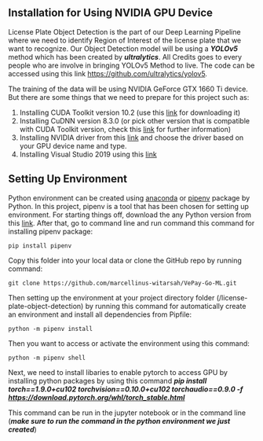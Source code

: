 ## Installation for Using NVIDIA GPU Device
License Plate Object Detection is the part of our Deep Learning Pipeline where we need to identify Region of Interest of the license plate that we want to recognize. Our Object Detection model will be using a ***YOLOv5*** method which has been created by ***ultralytics***. All Credits goes to every people who are involve in bringing YOLOv5 Method to live. The code can be accessed using this link https://github.com/ultralytics/yolov5.

The training of the data will be using NVIDIA GeForce GTX 1660 Ti device. But there are some things that we need to prepare for this project such as:
1. Installing CUDA Toolkit version 10.2 (use this [link](https://developer.nvidia.com/cuda-10.2-download-archive) for downloading it)
2. Installing CuDNN version 8.3.0 (or pick other version that is compatible with CUDA Toolkit version, check this [link](https://developer.nvidia.com/rdp/cudnn-archive) for further information)
3. Installing NVIDIA driver from this [link](https://www.nvidia.com/download/index.aspx) and choose the driver based on your GPU device name and type.
4. Installing Visual Studio 2019 using this [link](https://visualstudio.microsoft.com/thank-you-downloading-visual-studio/?sku=community&rel=16&utm_medium=microsoft&utm_source=docs.microsoft.com&utm_campaign=download+from+relnotes&utm_content=vs2019ga+button) 

## Setting Up Environment
Python environment can be created using [anaconda](https://www.anaconda.com/) or [pipenv](https://pipenv.pypa.io/en/latest/) package by Python. In this project, pipenv is a tool that has been chosen for setting up environment. For starting things off, download the any Python version from this [link](https://www.python.org/downloads/). After that, go to command line and run command this command for installing pipenv package: 

```pip install pipenv``` 

Copy this folder into your local data or clone the GitHub repo by running command:

```git clone https://github.com/marcellinus-witarsah/VePay-Go-ML.git```

Then setting up the environment at your project directory folder (/license-plate-object-detection) by running this command for automatically create an environment and install all dependencies from Pipfile: 

```python -m pipenv install```

Then you want to access or activate the environment using this command: 

```python -m pipenv shell```

Next, we need to install libaries to enable pytorch to access GPU by installing python packages by using this command
***pip install torch==1.9.0+cu102 torchvision==0.10.0+cu102 torchaudio==0.9.0 -f https://download.pytorch.org/whl/torch_stable.html***

This command can be run in the jupyter notebook or in the command line (***make sure to run the command in the python environment we just created***)
